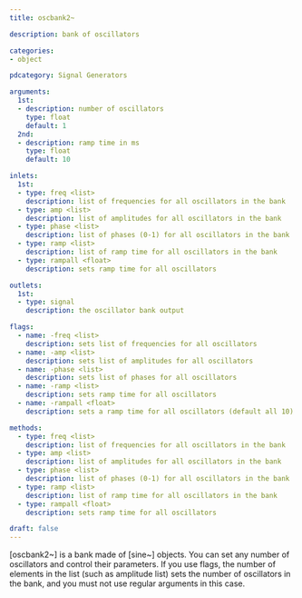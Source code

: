 ```yaml
---
title: oscbank2~

description: bank of oscillators

categories:
- object

pdcategory: Signal Generators

arguments:
  1st:
  - description: number of oscillators 
    type: float
    default: 1
  2nd:
  - description: ramp time in ms
    type: float
    default: 10

inlets:
  1st:
  - type: freq <list>
    description: list of frequencies for all oscillators in the bank
  - type: amp <list>
    description: list of amplitudes for all oscillators in the bank
  - type: phase <list>
    description: list of phases (0-1) for all oscillators in the bank
  - type: ramp <list>
    description: list of ramp time for all oscillators in the bank
  - type: rampall <float>
    description: sets ramp time for all oscillators

outlets:
  1st:
  - type: signal
    description: the oscillator bank output

flags:
  - name: -freq <list>
    description: sets list of frequencies for all oscillators
  - name: -amp <list>
    description: sets list of amplitudes for all oscillators
  - name: -phase <list>
    description: sets list of phases for all oscillators
  - name: -ramp <list>
    description: sets ramp time for all oscillators
  - name: -rampall <float>
    description: sets a ramp time for all oscillators (default all 10)

methods:
  - type: freq <list>
    description: list of frequencies for all oscillators in the bank
  - type: amp <list>
    description: list of amplitudes for all oscillators in the bank
  - type: phase <list>
    description: list of phases (0-1) for all oscillators in the bank
  - type: ramp <list>
    description: list of ramp time for all oscillators in the bank
  - type: rampall <float>
    description: sets ramp time for all oscillators

draft: false
---
```


[oscbank2~] is a bank made of [sine~] objects. You can set any number of oscillators and control their parameters. If you use flags, the number of elements in the list (such as amplitude list) sets the number of oscillators in the bank, and you must not use regular arguments in this case.
